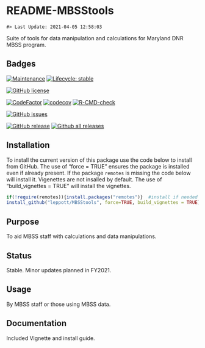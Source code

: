 README-MBSStools
================

<!-- README.md is generated from README.Rmd. Please edit that file -->

    #> Last Update: 2021-04-05 12:58:03

Suite of tools for data manipulation and calculations for Maryland DNR
MBSS program.

## Badges

[![Maintenance](https://img.shields.io/badge/Maintained%3F-yes-green.svg)](https://GitHub.com/leppott/MBSStools/graphs/commit-activity)
[![Lifecycle:
stable](https://img.shields.io/badge/lifecycle-stable-brightgreen.svg)](https://www.tidyverse.org/lifecycle/#stable)

[![GitHub
license](https://img.shields.io/github/license/leppott/MBSStools.svg)](https://github.com/leppott/MBSStools/blob/master/LICENSE)

[![CodeFactor](https://www.codefactor.io/repository/github/leppott/MBSStools/badge)](https://www.codefactor.io/repository/github/leppott/MBSStools)
[![codecov](https://codecov.io/gh/leppott/MBSStools/branch/master/graph/badge.svg)](https://codecov.io/gh/leppott/MBSStools)
[![R-CMD-check](https://github.com/leppott/MBSStools/workflows/R-CMD-check/badge.svg)](https://github.com/leppott/MBSStools/actions)

[![GitHub
issues](https://img.shields.io/github/issues/leppott/MBSStools.svg)](https://GitHub.com/leppott/MBSStools/issues/)

[![GitHub
release](https://img.shields.io/github/release/leppott/MBSStools.svg)](https://GitHub.com/leppott/MBSStools/releases/)
[![Github all
releases](https://img.shields.io/github/downloads/leppott/MBSStools/total.svg)](https://GitHub.com/leppott/MBSStools/releases/)

## Installation

To install the current version of this package use the code below to
install from GitHub. The use of “force = TRUE” ensures the package is
installed even if already present. If the package `remotes` is missing
the code below will install it. Vigenettes are not insalled by default.
The use of “build\_vignettes = TRUE” will install the vignettes.

``` r
if(!require(remotes)){install.packages("remotes")}  #install if needed
install_github("leppott/MBSStools", force=TRUE, build_vignettes = TRUE)
```

## Purpose

To aid MBSS staff with calculations and data manipulations.

## Status

Stable. Minor updates planned in FY2021.

## Usage

By MBSS staff or those using MBSS data.

## Documentation

Included Vignette and install guide.
